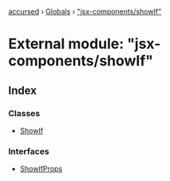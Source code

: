 [accursed](../README.md) › [Globals](../globals.md) › ["jsx-components/showIf"](_jsx_components_showif_.md)

# External module: "jsx-components/showIf"

## Index

### Classes

* [ShowIf](../classes/_jsx_components_showif_.showif.md)

### Interfaces

* [ShowIfProps](../interfaces/_jsx_components_showif_.showifprops.md)
